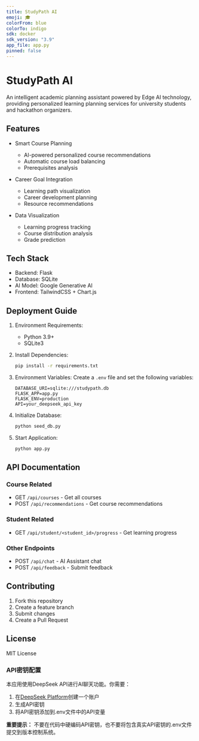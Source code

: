 ```yaml
---
title: StudyPath AI
emoji: 🎓
colorFrom: blue
colorTo: indigo
sdk: docker
sdk_version: "3.9"
app_file: app.py
pinned: false
---
```


# StudyPath AI

An intelligent academic planning assistant powered by Edge AI technology, providing personalized learning planning services for university students and hackathon organizers.

## Features

- Smart Course Planning
  - AI-powered personalized course recommendations
  - Automatic course load balancing
  - Prerequisites analysis

- Career Goal Integration
  - Learning path visualization
  - Career development planning
  - Resource recommendations

- Data Visualization
  - Learning progress tracking
  - Course distribution analysis
  - Grade prediction

## Tech Stack

- Backend: Flask
- Database: SQLite
- AI Model: Google Generative AI
- Frontend: TailwindCSS + Chart.js

## Deployment Guide

1. Environment Requirements:
   - Python 3.9+
   - SQLite3

2. Install Dependencies:
   ```bash
   pip install -r requirements.txt
   ```

3. Environment Variables:
   Create a `.env` file and set the following variables:
   ```
   DATABASE_URI=sqlite:///studypath.db
   FLASK_APP=app.py
   FLASK_ENV=production
   API=your_deepseek_api_key
   ```

4. Initialize Database:
   ```bash
   python seed_db.py
   ```

5. Start Application:
   ```bash
   python app.py
   ```

## API Documentation

### Course Related

- GET `/api/courses` - Get all courses
- POST `/api/recommendations` - Get course recommendations

### Student Related

- GET `/api/student/<student_id>/progress` - Get learning progress

### Other Endpoints

- POST `/api/chat` - AI Assistant chat
- POST `/api/feedback` - Submit feedback

## Contributing

1. Fork this repository
2. Create a feature branch
3. Submit changes
4. Create a Pull Request

## License

MIT License 

### API密钥配置

本应用使用DeepSeek API进行AI聊天功能。你需要：

1. 在[DeepSeek Platform](https://platform.deepseek.com/)创建一个账户
2. 生成API密钥
3. 将API密钥添加到.env文件中的API变量

**重要提示：** 不要在代码中硬编码API密钥，也不要将包含真实API密钥的.env文件提交到版本控制系统。 
